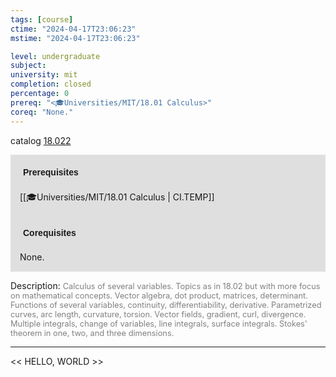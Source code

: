 ```yaml
---
tags: [course]
ctime: "2024-04-17T23:06:23"
mstime: "2024-04-17T23:06:23"

level: undergraduate
subject: 
university: mit
completion: closed
percentage: 0
prereq: "<🎓Universities/MIT/18.01 Calculus>"
coreq: "None."
---
```


catalog [18.022](http://student.mit.edu/catalog/m18a.html#18.022)

<span style="display: block; padding: 15px; background-color: rgb(100, 100, 100, 0.2);"><font id="m_prereq1675_0" style="display: block; font-family: Arial, sans-serif; font-weight: bold; padding: 5px">Prerequisites</font><br><span id="prereq1675_0">[[🎓Universities/MIT/18.01 Calculus | CI.TEMP]]</span></span>
<span style="display: block; padding: 15px; background-color: rgb(100, 100, 100, 0.2);"><font id="m_coreq1675_0" style="display: block; font-family: Arial, sans-serif; font-weight: bold; padding: 5px">Corequisites</font><br><span id="coreq1675_0">None.</span></span>

<font style="">Description:</font>
<font style="color: grey; font-size: 0.8rem;">Calculus of several variables. Topics as in 18.02 but with more focus on mathematical concepts. Vector algebra, dot product, matrices, determinant. Functions of several variables, continuity, differentiability, derivative. Parametrized curves, arc length, curvature, torsion. Vector fields, gradient, curl, divergence. Multiple integrals, change of variables, line integrals, surface integrals. Stokes' theorem in one, two, and three dimensions.</font>



---

<< HELLO, WORLD >>
